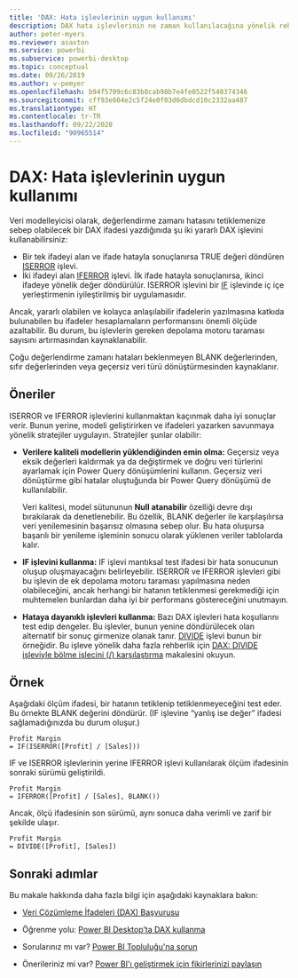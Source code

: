 ```yaml
---
title: 'DAX: Hata işlevlerinin uygun kullanımı'
description: DAX hata işlevlerinin ne zaman kullanılacağına yönelik rehber.
author: peter-myers
ms.reviewer: asaxton
ms.service: powerbi
ms.subservice: powerbi-desktop
ms.topic: conceptual
ms.date: 09/26/2019
ms.author: v-pemyer
ms.openlocfilehash: b94f5709c6c83b8cab98b7e4fe0522f540374346
ms.sourcegitcommit: cff93e604e2c5f24e0f03d6dbdcd10c2332aa487
ms.translationtype: HT
ms.contentlocale: tr-TR
ms.lasthandoff: 09/22/2020
ms.locfileid: "90965514"
---
```

# <a name="dax-appropriate-use-of-error-functions"></a>DAX: Hata işlevlerinin uygun kullanımı

Veri modelleyicisi olarak, değerlendirme zamanı hatasını tetiklemenize sebep olabilecek bir DAX ifadesi yazdığınıda şu iki yararlı DAX işlevini kullanabilirsiniz:

- Bir tek ifadeyi alan ve ifade hatayla sonuçlanırsa TRUE değeri döndüren [ISERROR](/dax/iserror-function-dax) işlevi.
- İki ifadeyi alan [IFERROR](/dax/iferror-function-dax) işlevi. İlk ifade hatayla sonuçlanırsa, ikinci ifadeye yönelik değer döndürülür. ISERROR işlevini bir [IF](/dax/if-function-dax) işlevinde iç içe yerleştirmenin iyileştirilmiş bir uygulamasıdır.

Ancak, yararlı olabilen ve kolayca anlaşılabilir ifadelerin yazılmasına katkıda bulunabilen bu ifadeler hesaplamaların performansını önemli ölçüde azaltabilir. Bu durum, bu işlevlerin gereken depolama motoru taraması sayısını artırmasından kaynaklanabilir.

Çoğu değerlendirme zamanı hataları beklenmeyen BLANK değerlerinden, sıfır değerlerinden veya geçersiz veri türü dönüştürmesinden kaynaklanır.

## <a name="recommendations"></a>Öneriler

ISERROR ve IFERROR işlevlerini kullanmaktan kaçınmak daha iyi sonuçlar verir. Bunun yerine, modeli geliştirirken ve ifadeleri yazarken savunmaya yönelik stratejiler uygulayın. Stratejiler şunlar olabilir:

- **Verilere kaliteli modellerin yüklendiğinden emin olma:** Geçersiz veya eksik değerleri kaldırmak ya da değiştirmek ve doğru veri türlerini ayarlamak için Power Query dönüşümlerini kullanın. Geçersiz veri dönüştürme gibi hatalar oluştuğunda bir Power Query dönüşümü de kullanılabilir.

    Veri kalitesi, model sütununun **Null atanabilir** özelliği devre dışı bırakılarak da denetlenebilir. Bu özellik, BLANK değerler ile karşılaşılırsa veri yenilemesinin başarısız olmasına sebep olur. Bu hata oluşursa başarılı bir yenileme işleminin sonucu olarak yüklenen veriler tablolarda kalır.
- **IF işlevini kullanma:** IF işlevi mantıksal test ifadesi bir hata sonucunun oluşup oluşmayacağını belirleyebilir. ISERROR ve IFERROR işlevleri gibi bu işlevin de ek depolama motoru taraması yapılmasına neden olabileceğini, ancak herhangi bir hatanın tetiklenmesi gerekmediği için muhtemelen bunlardan daha iyi bir performans göstereceğini unutmayın.
- **Hataya dayanıklı işlevleri kullanma:** Bazı DAX işlevleri hata koşullarını test edip dengeler. Bu işlevler, bunun yenine döndürülecek olan alternatif bir sonuç girmenize olanak tanır. [DIVIDE](/dax/divide-function-dax) işlevi bunun bir örneğidir. Bu işleve yönelik daha fazla rehberlik için [DAX: DIVIDE işleviyle bölme işlecini (/) karşılaştırma](dax-divide-function-operator.md) makalesini okuyun.

## <a name="example"></a>Örnek

Aşağıdaki ölçüm ifadesi, bir hatanın tetiklenip tetiklenmeyeceğini test eder. Bu örnekte BLANK değerini döndürür. (IF işlevine “yanlış ise değer” ifadesi sağlamadığınızda bu durum oluşur.)

```dax
Profit Margin
= IF(ISERROR([Profit] / [Sales]))
```

IF ve ISERROR işlevlerinin yerine IFERROR işlevi kullanılarak ölçüm ifadesinin sonraki sürümü geliştirildi.

```dax
Profit Margin
= IFERROR([Profit] / [Sales], BLANK())
```

Ancak, ölçü ifadesinin son sürümü, aynı sonuca daha verimli ve zarif bir şekilde ulaşır.

```dax
Profit Margin
= DIVIDE([Profit], [Sales])
```

## <a name="next-steps"></a>Sonraki adımlar

Bu makale hakkında daha fazla bilgi için aşağıdaki kaynaklara bakın:

- [Veri Çözümleme İfadeleri (DAX) Başvurusu](/dax/)

- Öğrenme yolu: [Power BI Desktop’ta DAX kullanma](/learn/paths/dax-power-bi/)
- Sorularınız mı var? [Power BI Topluluğu'na sorun](https://community.powerbi.com/)
- Önerileriniz mi var? [Power BI'ı geliştirmek için fikirlerinizi paylaşın](https://ideas.powerbi.com)